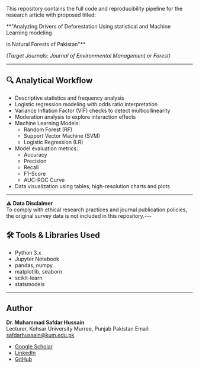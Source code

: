 This repository contains the full code and reproducibility pipeline for the research article with proposed titled:

**"Analyzing Drivers of Deforestation Using statistical and Machine Learning modeling

 in Natural Forests of Pakistan"**  

*(Target Journals: Journal of Environmental Management or Forest)*

---

## 🔍 Analytical Workflow

- Descriptive statistics and frequency analysis
- Logistic regression modeling with odds ratio interpretation
- Variance Inflation Factor (VIF) checks to detect multicollinearity
- Moderation analysis to explore interaction effects
- Machine Learning Models:
  - Random Forest (RF)
  - Support Vector Machine (SVM)
  - Logistic Regression (LR)
- Model evaluation metrics:
  - Accuracy
  - Precision
  - Recall
  - F1-Score
  - AUC-ROC Curve
- Data visualization using tables, high-resolution charts and plots

---

⚠️ **Data Disclaimer**  
To comply with ethical research practices and journal publication policies, the original survey data is not included in this repository.---

## 🛠 Tools & Libraries Used

- Python 3.x
- Jupyter Notebook
- pandas, numpy
- matplotlib, seaborn
- scikit-learn
- statsmodels

---

##  Author

**Dr. Muhammad Safdar Hussain**  
Lecturer, Kohsar University Murree, Punjab Pakistan
Email: safdarhussain@kum.edu.pk  
- [Google Scholar](https://scholar.google.com/citations?user=SAEt4QQAAAAJ&hl=en)  
- [LinkedIn](https://www.linkedin.com/in/dr-muhammad-safdar-hussain-71909215b)  
- [GitHub](https://github.com/safdarkum)
